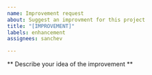 ```yaml
---
name: Improvement request
about: Suggest an improvment for this project
title: "[IMPROVEMENT]"
labels: enhancement
assignees: sanchev

---
```


** Describe your idea of the improvement **
